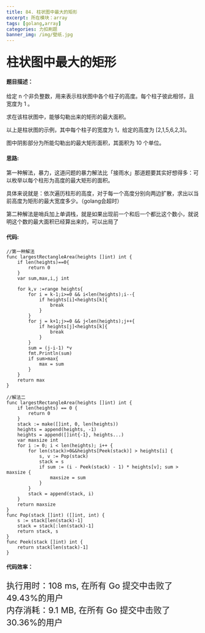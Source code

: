 ```yaml
---
title: 84. 柱状图中最大的矩形
excerpt: 所在模块：array
tags: [golang,array]
categories: 力扣刷题
banner_img: /img/壁纸.jpg
---
```


### <font size=6px>柱状图中最大的矩形</font>

#### 题目描述：

给定 n 个非负整数，用来表示柱状图中各个柱子的高度。每个柱子彼此相邻，且宽度为 1 。

求在该柱状图中，能够勾勒出来的矩形的最大面积。

以上是柱状图的示例，其中每个柱子的宽度为 1，给定的高度为 [2,1,5,6,2,3]。

图中阴影部分为所能勾勒出的最大矩形面积，其面积为 10 个单位。

#### 思路:

第一种解法，暴力，这道问题的暴力解法比「接雨水」那道题要其实好想得多：可以枚举以每个柱形为高度的最大矩形的面积。

具体来说就是：依次遍历柱形的高度，对于每一个高度分别向两边扩散，求出以当前高度为矩形的最大宽度多少。（golang会超时）

第二种解法是哨兵加上单调栈，就是如果出现前一个和后一个都比这个数小，就说明这个数的最大面积已经算出来的，可以出局了

#### 代码:

```golang
//第一种解法
func largestRectangleArea(heights []int) int {
    if len(heights)==0{
        return 0
    }
    var sum,max,i,j int
 
    for k,v :=range heights{
        for i = k-1;i>=0 && i<len(heights);i--{
            if heights[i]<heights[k]{
                break
            }
        }
        for j = k+1;j>=0 && j<len(heights);j++{
            if heights[j]<heights[k]{
                break
            }
        }
        sum = (j-i-1) *v
        fmt.Println(sum)
        if sum>max{
            max = sum
        }
    }
    return max
}
```

```
//解法二
func largestRectangleArea(heights []int) int {
	if len(heights) == 0 {
		return 0
	}
	stack := make([]int, 0, len(heights))
	heights = append(heights, -1)
	heights = append([]int{-1}, heights...)
	var maxsize int
	for i := 0; i < len(heights); i++ {
		for len(stack)>0&&heights[Peek(stack)] > heights[i] {
			s, v := Pop(stack)
			stack = s
			if sum := (i - Peek(stack) - 1) * heights[v]; sum > maxsize {
				maxsize = sum
			}
		}
		stack = append(stack, i)
	}
	return maxsize
}
func Pop(stack []int) ([]int, int) {
	s := stack[len(stack)-1]
	stack = stack[:len(stack)-1]
	return stack, s
}
func Peek(stack []int) int {
	return stack[len(stack)-1]
}
```



#### 代码效率：

<p class="note note-primary"; style="font-size:22px">
   执行用时：108 ms, 在所有 Go 提交中击败了49.43%的用户<br>
   内存消耗：9.1 MB, 在所有 Go 提交中击败了30.36%的用户
</p>

